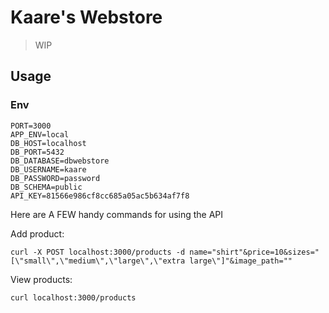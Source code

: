 # Kaare's Webstore

> WIP

## Usage

### Env

```
PORT=3000
APP_ENV=local
DB_HOST=localhost
DB_PORT=5432
DB_DATABASE=dbwebstore
DB_USERNAME=kaare
DB_PASSWORD=password
DB_SCHEMA=public
API_KEY=81566e986cf8cc685a05ac5b634af7f8
```

Here are A FEW handy commands for using the API

Add product:

```
curl -X POST localhost:3000/products -d name="shirt"&price=10&sizes="[\"small\",\"medium\",\"large\",\"extra large\"]"&image_path=""
```

View products:

```
curl localhost:3000/products
```
